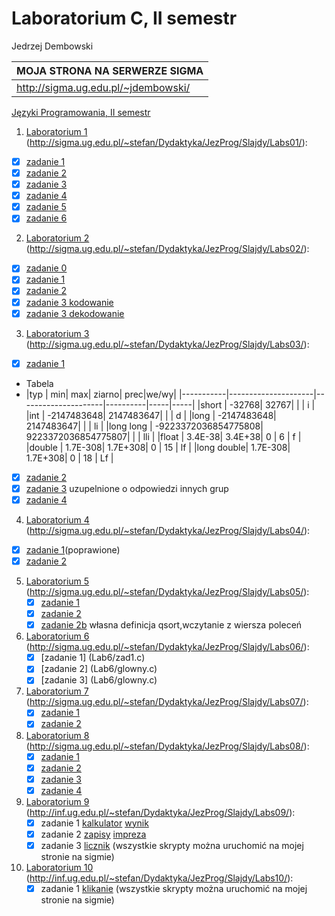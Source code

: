 # Laboratorium C, II semestr
Jedrzej Dembowski

|MOJA STRONA NA SERWERZE SIGMA|
|-------------------------------------------|
|http://sigma.ug.edu.pl/~jdembowski/|


[Języki Programowania, II semestr](http://sigma.ug.edu.pl/~stefan/Dydaktyka/JezProg/)

1. [Laboratorium 1](lab1) (http://sigma.ug.edu.pl/~stefan/Dydaktyka/JezProg/Slajdy/Labs01/):
  * [x] [zadanie 1](lab1/zad1.c)
  * [x] [zadanie 2](lab1/zad2.c)
  * [x] [zadanie 3](lab1/zad3.c)
  * [x] [zadanie 4](lab1/zad4.c)
  * [x] [zadanie 5](lab1/zad5.c)
  * [x] [zadanie 6](lab1/zad6.c)
2. [Laboratorium 2](lab2) (http://sigma.ug.edu.pl/~stefan/Dydaktyka/JezProg/Slajdy/Labs02/):
  * [x] [zadanie 0](lab2/zad0.c)
  * [x] [zadanie 1](lab2/zad1.c)
  * [x] [zadanie 2](lab2/zad2.c)
  * [x] [zadanie 3 kodowanie](lab2/zad3code.c)
  * [x] [zadanie 3 dekodowanie](lab2/zad3uncode.c)
3. [Laboratorium 3](lab3) (http://sigma.ug.edu.pl/~stefan/Dydaktyka/JezProg/Slajdy/Labs03/):
  * [x] [zadanie 1](lab3/zad1.c)
  * Tabela
  * |typ        |                  min|                  max|    ziarno| prec|we/wy|
|-----------|---------------------|---------------------|----------|-----|-----|
|short      |               -32768|                32767|          |     | i   |
|int        |          -2147483648|           2147483647|          |     | d   |
|long       |          -2147483648|           2147483647|          |     | li  |
|long long  | -9223372036854775808|  9223372036854775807|          |     | lli |
|float      |              3.4E-38|              3.4E+38|       0  |   6 | f   |
|double     |             1.7E-308|             1.7E+308|       0  |  15 | lf  |
|long double|             1.7E-308|             1.7E+308|       0  |  18 | Lf  |
  * [x] [zadanie 2](lab3/zad2.c)
  * [x] [zadanie 3](lab3/zad3.c) uzupelnione o odpowiedzi innych grup
  * [x] [zadanie 4](lab3/zad4.c)
4. [Laboratorium 4](Lab4) (http://sigma.ug.edu.pl/~stefan/Dydaktyka/JezProg/Slajdy/Labs04/):  
  * [x] [zadanie 1](Lab4/zad1.c)(poprawione)
  * [x] [zadanie 2](Lab4/zad2.c)
5. [Laboratorium 5](Lab5) (http://sigma.ug.edu.pl/~stefan/Dydaktyka/JezProg/Slajdy/Labs05/):  
   * [x] [zadanie 1](Lab5/zad1.c)
   * [x] [zadanie 2](Lab5/zad2.c)
   * [x] [zadanie 2b](Lab5/zad2b.c) własna definicja qsort,wczytanie z wiersza poleceń
6. [Laboratorium 6](Lab6) (http://sigma.ug.edu.pl/~stefan/Dydaktyka/JezProg/Slajdy/Labs06/):
   * [x] [zadanie 1] (Lab6/zad1.c)  
   * [x] [zadanie 2] (Lab6/glowny.c)  
   * [x] [zadanie 3] (Lab6/glowny.c)  
7. [Laboratorium 7](Lab7) (http://sigma.ug.edu.pl/~stefan/Dydaktyka/JezProg/Slajdy/Labs07/):  
   * [x] [zadanie 1](Lab7/zad1.c)
   * [x] [zadanie 2](Lab7/zad2.c)
8. [Laboratorium 8](Lab8) (http://sigma.ug.edu.pl/~stefan/Dydaktyka/JezProg/Slajdy/Labs08/):   
   * [x] [zadanie 1](Lab8/zad1.c)
   * [x] [zadanie 2](Lab8/zad2.c)
   * [x] [zadanie 3](Lab8/zad3.c)
   * [x] [zadanie 4](Lab8/zad4.c) 
9. [Laboratorium 9](Lab9) (http://inf.ug.edu.pl/~stefan/Dydaktyka/JezProg/Slajdy/Labs09/): 
   * [x] zadanie 1 [kalkulator](Lab9/kalkulejtor.php) [wynik](Lab9/wynik.php)
   * [x] zadanie 2 [zapisy](Lab9/zapisy.php) [impreza](Lab9/impreza.php)
   * [x] zadanie 3 [licznik](Lab9/licznik.php) 
    (wszystkie skrypty można uruchomić na mojej stronie na sigmie)
9. [Laboratorium 10](Lab10) (http://inf.ug.edu.pl/~stefan/Dydaktyka/JezProg/Slajdy/Labs10/): 
   * [x] zadanie 1 [klikanie](Lab10/klikanie.php) 
    (wszystkie skrypty można uruchomić na mojej stronie na sigmie)
